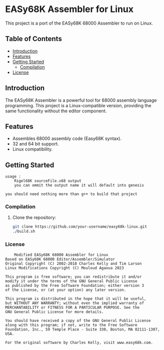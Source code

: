 # EASy68K Assembler for Linux

This project is a port of the EASy68K 68000 Assembler to run on Linux.

## Table of Contents

- [Introduction](#introduction)
- [Features](#features)
- [Getting Started](#getting-started)
  - [Compilation](#Compilation)
- [License](#license)

## Introduction

The EASy68K Assembler is a powerful tool for 68000 assembly language programming. This project is a Linux-compatible version, providing the same functionality without the editor component.

## Features

- Assembles 68000 assembly code (Easy68K syntax).
- 32 and 64 bit support.
- Linux compatibility.

## Getting Started

    usage :
        Rigel68K sourceFile.x68 output
        you can ommit the output name it will default into genesis

    you should need nothing more than g++ to build that project 

### Compilation

1. Clone the repository:

   ```bash
   git clone https://github.com/your-username/easy68k-linux.git
   ./build.sh

### License 
        Modified EASy68K 68000 Assembler for Linux
    Based on EASy68K 68000 Editor/Assembler/Simulator
    Original Copyright (C) 2002-2018 Charles Kelly and Tim Larson
    Linux Modifications Copyright (C) Mouloud Agaoua 2023

    This program is free software; you can redistribute it and/or
    modify it under the terms of the GNU General Public License
    as published by the Free Software Foundation; either version 3
    of the License, or (at your option) any later version.

    This program is distributed in the hope that it will be useful,
    but WITHOUT ANY WARRANTY; without even the implied warranty of
    MERCHANTABILITY or FITNESS FOR A PARTICULAR PURPOSE. See the
    GNU General Public License for more details.

    You should have received a copy of the GNU General Public License
    along with this program; if not, write to the Free Software
    Foundation, Inc., 59 Temple Place - Suite 330, Boston, MA 02111-1307, USA.

    For the original software by Charles Kelly, visit www.easy68k.com.
